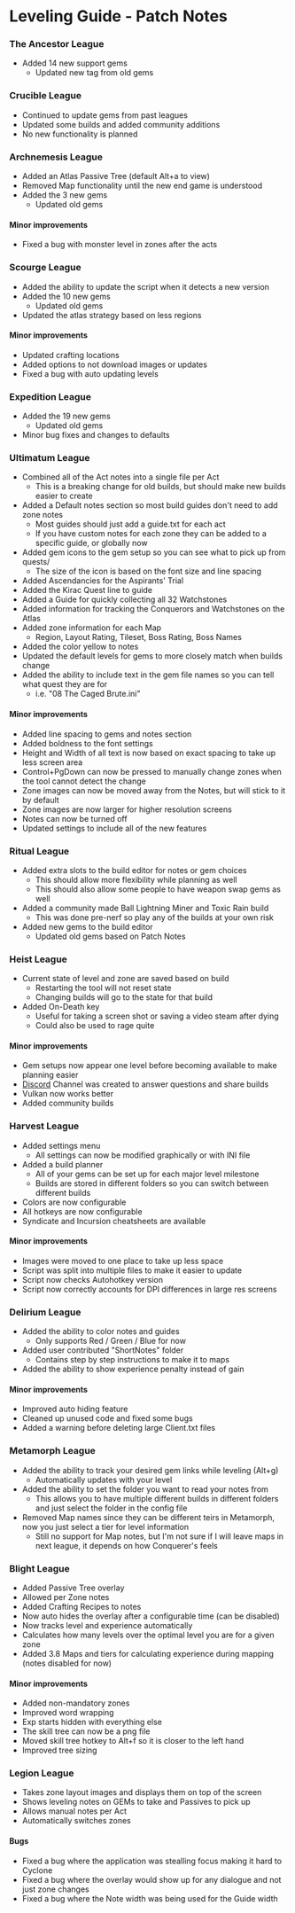 # Leveling Guide - Patch Notes

### The Ancestor League
* Added 14 new support gems
  * Updated new tag from old gems

### Crucible League
* Continued to update gems from past leagues
* Updated some builds and added community additions
* No new functionality is planned

### Archnemesis League

* Added an Atlas Passive Tree (default Alt+a to view)
* Removed Map functionality until the new end game is understood
* Added the 3 new gems
  * Updated old gems

#### Minor improvements

* Fixed a bug with monster level in zones after the acts

### Scourge League

* Added the ability to update the script when it detects a new version
* Added the 10 new gems
  * Updated old gems
* Updated the atlas strategy based on less regions

#### Minor improvements

* Updated crafting locations
* Added options to not download images or updates
* Fixed a bug with auto updating levels

### Expedition League

* Added the 19 new gems
  * Updated old gems
* Minor bug fixes and changes to defaults

### Ultimatum League

* Combined all of the Act notes into a single file per Act
  * This is a breaking change for old builds, but should make new builds easier to create
* Added a Default notes section so most build guides don't need to add zone notes
  * Most guides should just add a guide.txt for each act
  * If you have custom notes for each zone they can be added to a specific guide, or globally now
* Added gem icons to the gem setup so you can see what to pick up from quests/
  * The size of the icon is based on the font size and line spacing
* Added Ascendancies for the Aspirants' Trial
* Added the Kirac Quest line to guide
* Added a Guide for quickly collecting all 32 Watchstones
* Added information for tracking the Conquerors and Watchstones on the Atlas
* Added zone information for each Map
  * Region, Layout Rating, Tileset, Boss Rating, Boss Names
* Added the color yellow to notes
* Updated the default levels for gems to more closely match when builds change
* Added the ability to include text in the gem file names so you can tell what quest they are for
  * i.e. "08 The Caged Brute.ini"

#### Minor improvements

* Added line spacing to gems and notes section
* Added boldness to the font settings
* Height and Width of all text is now based on exact spacing to take up less screen area
* Control+PgDown can now be pressed to manually change zones when the tool cannot detect the change
* Zone images can now be moved away from the Notes, but will stick to it by default
* Zone images are now larger for higher resolution screens
* Notes can now be turned off
* Updated settings to include all of the new features

### Ritual League

* Added extra slots to the build editor for notes or gem choices
  * This should allow more flexibility while planning as well
  * This should also allow some people to have weapon swap gems as well
* Added a community made Ball Lightning Miner and Toxic Rain build
  * This was done pre-nerf so play any of the builds at your own risk
* Added new gems to the build editor
  * Updated old gems based on Patch Notes

### Heist League

* Current state of level and zone are saved based on build
  * Restarting the tool will not reset state
  * Changing builds will go to the state for that build
* Added On-Death key
  * Useful for taking a screen shot or saving a video steam after dying
  * Could also be used to rage quite

#### Minor improvements

* Gem setups now appear one level before becoming available to make planning easier
* [Discord](https://discord.gg/fzHj3BT) Channel was created to answer questions and share builds
* Vulkan now works better
* Added community builds

### Harvest League

* Added settings menu
  * All settings can now be modified graphically or with INI file
* Added a build planner
  * All of your gems can be set up for each major level milestone
  * Builds are stored in different folders so you can switch between different builds
* Colors are now configurable
* All hotkeys are now configurable
* Syndicate and Incursion cheatsheets are available

#### Minor improvements

* Images were moved to one place to take up less space
* Script was split into multiple files to make it easier to update
* Script now checks Autohotkey version
* Script now correctly accounts for DPI differences in large res screens

### Delirium League

* Added the ability to color notes and guides
  * Only supports Red / Green / Blue for now
* Added user contributed "ShortNotes" folder
  * Contains step by step instructions to make it to maps
* Added the ability to show experience penalty instead of gain

#### Minor improvements

* Improved auto hiding feature
* Cleaned up unused code and fixed some bugs
* Added a warning before deleting large Client.txt files

### Metamorph League

* Added the ability to track your desired gem links while leveling (Alt+g)
  * Automatically updates with your level
* Added the ability to set the folder you want to read your notes from
  * This allows you to have multiple different builds in different folders and just select the folder in the config file
* Removed Map names since they can be different teirs in Metamorph, now you just select a tier for level information
  * Still no support for Map notes, but I'm not sure if I will leave maps in next league, it depends on how Conquerer's feels

### Blight League

* Added Passive Tree overlay
* Allowed per Zone notes
* Added Crafting Recipes to notes
* Now auto hides the overlay after a configurable time (can be disabled)
* Now tracks level and experience automatically
* Calculates how many levels over the optimal level you are for a given zone
* Added 3.8 Maps and tiers for calculating experience during mapping (notes disabled for now)

#### Minor improvements

* Added non-mandatory zones
* Improved word wrapping
* Exp starts hidden with everything else
* The skill tree can now be a png file
* Moved skill tree hotkey to Alt+f so it is closer to the left hand
* Improved tree sizing

### Legion League

* Takes zone layout images and displays them on top of the screen
* Shows leveling notes on GEMs to take and Passives to pick up
* Allows manual notes per Act
* Automatically switches zones

#### Bugs

* Fixed a bug where the application was stealling focus making it hard to Cyclone
* Fixed a bug where the overlay would show up for any dialogue and not just zone changes
* Fixed a bug where the Note width was being used for the Guide width

